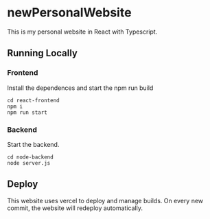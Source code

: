 # newPersonalWebsite
 This is my personal website in React with Typescript.

## Running Locally
### Frontend
Install the dependences and start the npm run build
```
cd react-frontend
npm i
npm run start
```

### Backend
Start the backend.
```
cd node-backend
node server.js
```

## Deploy

This website uses vercel to deploy and manage builds. On every new commit, the website will redeploy automatically.